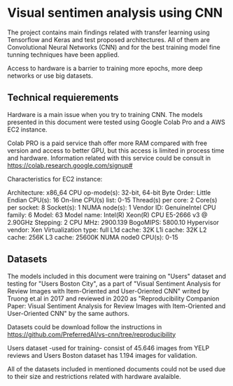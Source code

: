# Visual sentimen analysis using CNN

The project contains main findings related with transfer learning using Tensorflow and Keras and test proposed architectures. All of them are Convolutional Neural Networks (CNN) and for the best training model fine tunning techniques have been applied.

Access to hardware is a barrier to training more epochs, more deep networks or use big datasets.

## Technical requierements

Hardware is a main issue when you try to training CNN. The models presented in this document were tested using Google Colab Pro and a AWS EC2 instance.

Colab PRO is a paid service thah offer more RAM compared with free version and access to better GPU, but this access is limited in process time and hardware. Information related with this service could be consult in https://colab.research.google.com/signup#

Characteristics for EC2 instance:

Architecture:        x86_64
CPU op-mode(s):      32-bit, 64-bit
Byte Order:          Little Endian
CPU(s):              16
On-line CPU(s) list: 0-15
Thread(s) per core:  2
Core(s) per socket:  8
Socket(s):           1
NUMA node(s):        1
Vendor ID:           GenuineIntel
CPU family:          6
Model:               63
Model name:          Intel(R) Xeon(R) CPU E5-2666 v3 @ 2.90GHz
Stepping:            2
CPU MHz:             2900.139
BogoMIPS:            5800.10
Hypervisor vendor:   Xen
Virtualization type: full
L1d cache:           32K
L1i cache:           32K
L2 cache:            256K
L3 cache:            25600K
NUMA node0 CPU(s):   0-15

## Datasets

The models included in this document were training on "Users" dataset and testing for "Users Boston City", as a part of "Visual Sentiment Analysis for Review Images with
Item-Oriented and User-Oriented CNN" writed by Truong et.al in 2017 and reviewed in 2020 as "Reproducibility Companion Paper: Visual Sentiment Analysis for Review Images with Item-Oriented and User-Oriented CNN" by the same authors. 

Datasets could be download follow the instructions in https://github.com/PreferredAI/vs-cnn/tree/reproducibility

Users dataset -used for training- consist of 45.646 images from YELP reviews and Users Boston dataset has 1.194 images for validation.

All of the datasets included in mentioned documents could not be used due to their size and restrictions related with hardware avalaible.
